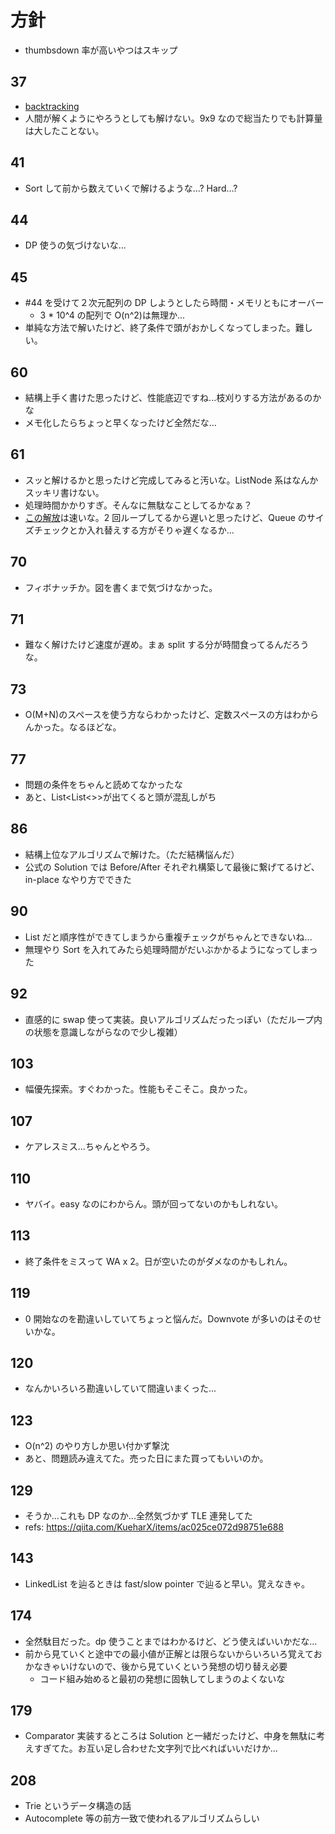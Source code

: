 # 方針

- thumbsdown 率が高いやつはスキップ

## 37

- [backtracking](https://ja.wikipedia.org/wiki/%E3%83%90%E3%83%83%E3%82%AF%E3%83%88%E3%83%A9%E3%83%83%E3%82%AD%E3%83%B3%E3%82%B0)
- 人間が解くようにやろうとしても解けない。9x9 なので総当たりでも計算量は大したことない。

## 41

- Sort して前から数えていくで解けるような...? Hard...?

## 44

- DP 使うの気づけないな...

## 45

- #44 を受けて２次元配列の DP しようとしたら時間・メモリともにオーバー
  - 3 \* 10^4 の配列で O(n^2)は無理か...
- 単純な方法で解いたけど、終了条件で頭がおかしくなってしまった。難しい。

## 60

- 結構上手く書けた思ったけど、性能底辺ですね...枝刈りする方法があるのかな
- メモ化したらちょっと早くなったけど全然だな...

## 61

- スッと解けるかと思ったけど完成してみると汚いな。ListNode 系はなんかスッキリ書けない。
- 処理時間かかりすぎ。そんなに無駄なことしてるかなぁ？
- [この解放](https://cheonhyangzhang.gitbooks.io/leetcode-solutions/content/61_rotate_list__medium.html)は速いな。2 回ループしてるから遅いと思ったけど、Queue のサイズチェックとか入れ替えする方がそりゃ遅くなるか...

## 70

- フィボナッチか。図を書くまで気づけなかった。

## 71

- 難なく解けたけど速度が遅め。まぁ split する分が時間食ってるんだろうな。

## 73

- O(M+N)のスペースを使う方ならわかったけど、定数スペースの方はわからんかった。なるほどな。

## 77

- 問題の条件をちゃんと読めてなかったな
- あと、List<List<>>が出てくると頭が混乱しがち

## 86

- 結構上位なアルゴリズムで解けた。（ただ結構悩んだ）
- 公式の Solution では Before/After それぞれ構築して最後に繋げてるけど、in-place なやり方でできた

## 90

- List だと順序性ができてしまうから重複チェックがちゃんとできないね...
- 無理やり Sort を入れてみたら処理時間がだいぶかかるようになってしまった

## 92

- 直感的に swap 使って実装。良いアルゴリズムだったっぽい（ただループ内の状態を意識しながらなので少し複雑）

## 103

- 幅優先探索。すぐわかった。性能もそこそこ。良かった。

## 107

- ケアレスミス...ちゃんとやろう。

## 110

- ヤバイ。easy なのにわからん。頭が回ってないのかもしれない。

## 113

- 終了条件をミスって WA x 2。日が空いたのがダメなのかもしれん。

## 119

- 0 開始なのを勘違いしていてちょっと悩んだ。Downvote が多いのはそのせいかな。

## 120

- なんかいろいろ勘違いしていて間違いまくった...

## 123

- O(n^2) のやり方しか思い付かず撃沈
- あと、問題読み違えてた。売った日にまた買ってもいいのか。

## 129

- そうか...これも DP なのか...全然気づかず TLE 連発してた
- refs: https://qiita.com/KueharX/items/ac025ce072d98751e688

## 143

- LinkedList を辿るときは fast/slow pointer で辿ると早い。覚えなきゃ。

## 174

- 全然駄目だった。dp 使うことまではわかるけど、どう使えばいいかだな...
- 前から見ていくと途中での最小値が正解とは限らないからいろいろ覚えておかなきゃいけないので、後から見ていくという発想の切り替え必要
  - コード組み始めると最初の発想に固執してしまうのよくないな

## 179

- Comparator 実装するところは Solution と一緒だったけど、中身を無駄に考えすぎてた。お互い足し合わせた文字列で比べればいいだけか...

## 208

- Trie というデータ構造の話
- Autocomplete 等の前方一致で使われるアルゴリズムらしい
